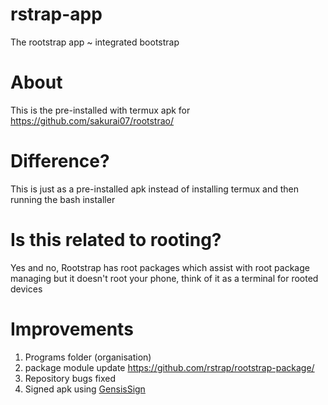 # rstrap-app
The rootstrap app ~ integrated bootstrap

# About
This is the pre-installed with termux apk for https://github.com/sakurai07/rootstrao/

# Difference?
This is just as a pre-installed apk instead of installing termux and then running the bash installer

# Is this related to rooting?

Yes and no, Rootstrap has root packages which assist with root package managing
but it doesn't root your phone, think of it as a terminal for rooted devices

# Improvements
1. Programs folder (organisation)
2. package module update https://github.com/rstrap/rootstrap-package/
3. Repository bugs fixed
4. Signed apk using <a href = "https://github.com/sakurai07/GensisSign/">GensisSign </a>

